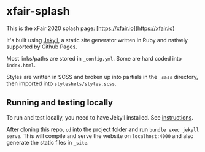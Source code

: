 # xfair-splash

This is the xFair 2020 splash page: [https://xfair.io](https://xfair.io)

It's built using [Jekyll](https://jekyllrb.com/), a static site generator written in Ruby and natively supported by Github Pages.

Most links/paths are stored in `_config.yml`. Some are hard coded into `index.html`.

Styles are written in SCSS and broken up into partials in the `_sass` directory, then imported into `styleshets/styles.scss`.

## Running and testing locally

To run and test locally, you need to have Jekyll installed. See [instructions](https://jekyllrb.com/docs/installation/).

After cloning this repo, `cd` into the project folder and run `bundle exec jekyll serve`. This will compile and serve the website on `localhost:4000` and also generate the static files in `_site`.
